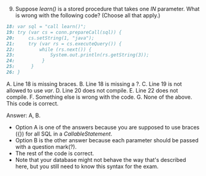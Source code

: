 9. Suppose *learn()* is a stored procedure that takes one *IN* parameter.
   What is wrong with the following code? (Choose all that apply.)

```markdown
18: var sql = "call learn()";
19: try (var cs = conn.prepareCall(sql)) {
20:     cs.setString(1, "java");
21:     try (var rs = cs.executeQuery()) {
22:         while (rs.next()) {
23:             System.out.println(rs.getString(3));
24:          }
25:      }
26: }
```


A. Line 18 is missing braces.
B. Line 18 is missing a ?.
C. Line 19 is not allowed to use *var*.
D. Line 20 does not compile.
E. Line 22 does not compile.
F. Something else is wrong with the code.
G. None of the above. This code is correct.


Answer: A, B.

- Option A is one of the answers because you are supposed to use braces ({}) for all SQL in a *CallableStatement*.
- Option B is the other answer because each parameter should be passed with a question mark(?).
- The rest of the code is correct.
- Note that your database might not behave the way that's described here, but you still need to know this syntax for the exam.